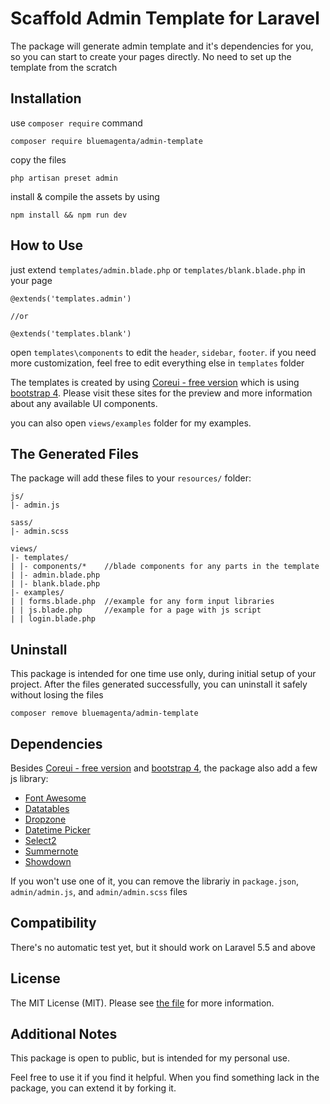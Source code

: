 # Scaffold Admin Template for Laravel
The package will generate admin template and it's dependencies for you, 
so you can start to create your pages directly. No need to set up the template from the scratch

## Installation

use `composer require` command
```
composer require bluemagenta/admin-template
```

copy the files
```
php artisan preset admin
```

install & compile the assets by using
```
npm install && npm run dev
``` 

## How to Use
just extend `templates/admin.blade.php` or `templates/blank.blade.php` in your page

```blade
@extends('templates.admin')

//or

@extends('templates.blank')
``` 

open `templates\components` to edit the `header`, `sidebar`, `footer`.
if you need more customization, feel free to edit everything else in `templates` folder

The templates is created by using [Coreui - free version](https://coreui.io/) which is using [bootstrap 4](https://getbootstrap.com/). 
Please visit these sites for the preview and more information about any available UI components.

you can also open `views/examples` folder for my examples.

## The Generated Files

The package will add these files to your `resources/` folder:
```
js/
|- admin.js

sass/
|- admin.scss

views/
|- templates/
| |- components/*    //blade components for any parts in the template
| |- admin.blade.php
| |- blank.blade.php
|- examples/
| | forms.blade.php  //example for any form input libraries
| | js.blade.php     //example for a page with js script
| | login.blade.php
```

## Uninstall
This package is intended for one time use only, during initial setup of your project.
After the files generated successfully, you can uninstall it safely without losing the files

```
composer remove bluemagenta/admin-template
```

## Dependencies

Besides [Coreui - free version](https://coreui.io/) and [bootstrap 4](https://getbootstrap.com/), the package also add a few js library:

- [Font Awesome](https://fontawesome.com/)
- [Datatables](https://datatables.net/)
- [Dropzone](https://www.dropzonejs.com/)
- [Datetime Picker](https://eonasdan.github.io/bootstrap-datetimepicker/)
- [Select2](https://select2.org/)
- [Summernote](https://summernote.org/)
- [Showdown](https://github.com/showdownjs/showdown)

If you won't use one of it, you can remove the librariy in `package.json`, `admin/admin.js`, and `admin/admin.scss` files

## Compatibility
There's no automatic test yet, but it should work on Laravel 5.5 and above

## License
The MIT License (MIT). Please see [the file](license.md) for more information.

## Additional Notes
This package is open to public, but is intended for my personal use. 

Feel free to use it if you find it helpful. When you find something lack in the package, you can extend it by forking it.